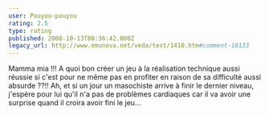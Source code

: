 ```yaml
---
user: Pouyou-pouyou
rating: 2.5
type: rating
published: 2008-10-13T00:36:42.000Z
legacy_url: http://www.emunova.net/veda/test/1410.htm#comment-10133
---
```

Mamma mia !!! A quoi bon créer un jeu à la réalisation technique aussi réussie si c'est pour ne même pas en profiter en raison de sa difficulté aussi absurde ??!!
Ah, et si un jour un masochiste arrive à finir le dernier niveau, j'espère pour lui qu'il n'a pas de problèmes cardiaques car il va avoir une surprise quand il croira avoir fini le jeu...